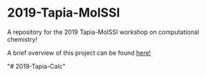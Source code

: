 # 2019-Tapia-MolSSI
A repository for the 2019 Tapia-MolSSI workshop on computational chemistry!

A brief overview of this project can be found [here!](https://github.com/FoleyLab/2019-Tapia-MolSSI/blob/master/Overview.pdf)

"# 2019-Tapia-Calc" 
